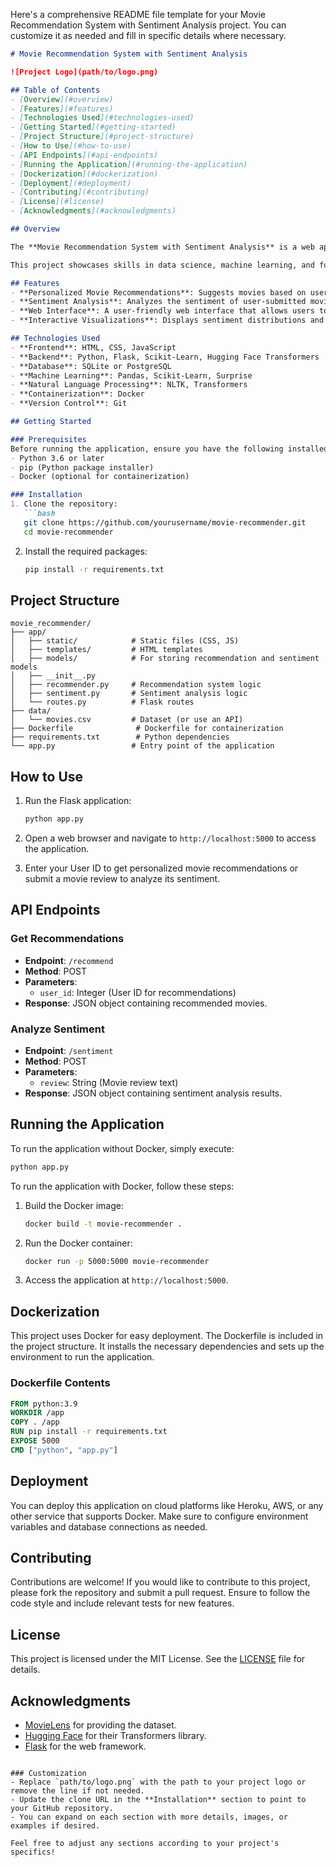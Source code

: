 Here's a comprehensive README file template for your Movie Recommendation System with Sentiment Analysis project. You can customize it as needed and fill in specific details where necessary.

```markdown
# Movie Recommendation System with Sentiment Analysis

![Project Logo](path/to/logo.png)

## Table of Contents
- [Overview](#overview)
- [Features](#features)
- [Technologies Used](#technologies-used)
- [Getting Started](#getting-started)
- [Project Structure](#project-structure)
- [How to Use](#how-to-use)
- [API Endpoints](#api-endpoints)
- [Running the Application](#running-the-application)
- [Dockerization](#dockerization)
- [Deployment](#deployment)
- [Contributing](#contributing)
- [License](#license)
- [Acknowledgments](#acknowledgments)

## Overview

The **Movie Recommendation System with Sentiment Analysis** is a web application that recommends movies to users based on their preferences and analyzes the sentiment of movie reviews. The system utilizes machine learning techniques for movie recommendations and natural language processing (NLP) for sentiment analysis. 

This project showcases skills in data science, machine learning, and full-stack web development, providing users with personalized movie recommendations and insights into movie reviews.

## Features
- **Personalized Movie Recommendations**: Suggests movies based on user ratings and preferences using collaborative filtering and content-based filtering.
- **Sentiment Analysis**: Analyzes the sentiment of user-submitted movie reviews, categorizing them as positive, negative, or neutral.
- **Web Interface**: A user-friendly web interface that allows users to input their preferences and view recommendations and sentiment analysis results.
- **Interactive Visualizations**: Displays sentiment distributions and recommendation scores for better insights.

## Technologies Used
- **Frontend**: HTML, CSS, JavaScript
- **Backend**: Python, Flask, Scikit-Learn, Hugging Face Transformers
- **Database**: SQLite or PostgreSQL
- **Machine Learning**: Pandas, Scikit-Learn, Surprise
- **Natural Language Processing**: NLTK, Transformers
- **Containerization**: Docker
- **Version Control**: Git

## Getting Started

### Prerequisites
Before running the application, ensure you have the following installed on your machine:
- Python 3.6 or later
- pip (Python package installer)
- Docker (optional for containerization)

### Installation
1. Clone the repository:
   ```bash
   git clone https://github.com/yourusername/movie-recommender.git
   cd movie-recommender
   ```

2. Install the required packages:
   ```bash
   pip install -r requirements.txt
   ```

## Project Structure
```plaintext
movie_recommender/
├── app/
│   ├── static/            # Static files (CSS, JS)
│   ├── templates/         # HTML templates
│   ├── models/            # For storing recommendation and sentiment models
│   ├── __init__.py
│   ├── recommender.py     # Recommendation system logic
│   ├── sentiment.py       # Sentiment analysis logic
│   └── routes.py          # Flask routes
├── data/
│   └── movies.csv         # Dataset (or use an API)
├── Dockerfile              # Dockerfile for containerization
├── requirements.txt        # Python dependencies
└── app.py                 # Entry point of the application
```

## How to Use
1. Run the Flask application:
   ```bash
   python app.py
   ```

2. Open a web browser and navigate to `http://localhost:5000` to access the application.

3. Enter your User ID to get personalized movie recommendations or submit a movie review to analyze its sentiment.

## API Endpoints
### Get Recommendations
- **Endpoint**: `/recommend`
- **Method**: POST
- **Parameters**: 
  - `user_id`: Integer (User ID for recommendations)
- **Response**: JSON object containing recommended movies.

### Analyze Sentiment
- **Endpoint**: `/sentiment`
- **Method**: POST
- **Parameters**: 
  - `review`: String (Movie review text)
- **Response**: JSON object containing sentiment analysis results.

## Running the Application
To run the application without Docker, simply execute:
```bash
python app.py
```

To run the application with Docker, follow these steps:
1. Build the Docker image:
   ```bash
   docker build -t movie-recommender .
   ```

2. Run the Docker container:
   ```bash
   docker run -p 5000:5000 movie-recommender
   ```

3. Access the application at `http://localhost:5000`.

## Dockerization
This project uses Docker for easy deployment. The Dockerfile is included in the project structure. It installs the necessary dependencies and sets up the environment to run the application.

### Dockerfile Contents
```dockerfile
FROM python:3.9
WORKDIR /app
COPY . /app
RUN pip install -r requirements.txt
EXPOSE 5000
CMD ["python", "app.py"]
```

## Deployment
You can deploy this application on cloud platforms like Heroku, AWS, or any other service that supports Docker. Make sure to configure environment variables and database connections as needed.

## Contributing
Contributions are welcome! If you would like to contribute to this project, please fork the repository and submit a pull request. Ensure to follow the code style and include relevant tests for new features.

## License
This project is licensed under the MIT License. See the [LICENSE](LICENSE) file for details.

## Acknowledgments
- [MovieLens](https://grouplens.org/datasets/movielens/) for providing the dataset.
- [Hugging Face](https://huggingface.co/) for their Transformers library.
- [Flask](https://flask.palletsprojects.com/) for the web framework.

```

### Customization
- Replace `path/to/logo.png` with the path to your project logo or remove the line if not needed.
- Update the clone URL in the **Installation** section to point to your GitHub repository.
- You can expand on each section with more details, images, or examples if desired.

Feel free to adjust any sections according to your project's specifics!
